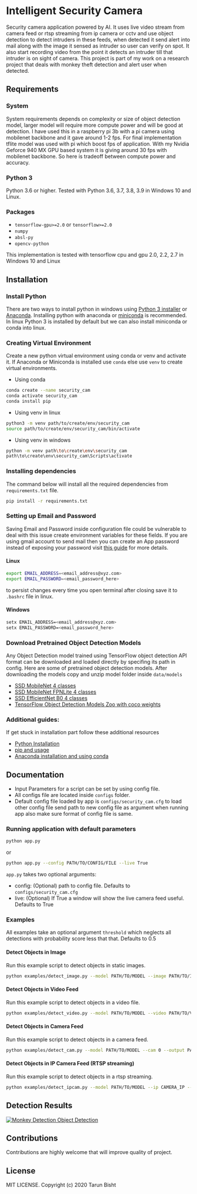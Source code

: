 # Intelligent Security Camera

Security camera application powered by AI. It uses live video stream from camera feed or rtsp streaming from ip camera or cctv and use object detection to detect intruders in these feeds, when detected it send alert into mail along with the image it sensed as intruder so user can verify on spot. It also start recording video from the point it detects an intruder till that intruder is on sight of camera. This project is part of my work on a research project that deals with monkey theft detection and alert user when detected.

## Requirements

### System

System requirements depends on complexity or size of object detection model, larger model will require more compute power and will be good at detection. I have used this in a raspberry pi 3b with a pi camera using mobilenet backbone and it gave around 1-2 fps. For final implementation tflite model was used with pi which boost fps of application. With my Nvidia Geforce 940 MX GPU based system it is giving around 30 fps with mobilenet backbone. So here is tradeoff between compute power and accuracy.

### Python 3

Python 3.6 or higher. Tested with Python 3.6, 3.7, 3.8, 3.9 in Windows 10 and Linux.

### Packages

- `tensorflow-gpu>=2.0` or `tensorflow>=2.0`
- `numpy`
- `absl-py`
- `opencv-python`

This implementation is tested with tensorflow cpu and gpu 2.0, 2.2, 2.7 in Windows 10 and Linux

## Installation

### Install Python

There are two ways to install python in windows using [Python 3 installer](https://www.python.org/downloads/) or [Anaconda](https://docs.conda.io/projects/conda/en/latest/user-guide/install/index.html). Installing python with anaconda or [miniconda](https://docs.conda.io/en/latest/miniconda.html) is recommended. In linux Python 3 is installed by default but we can also install miniconda or conda into linux.

### Creating Virtual Environment

Create a new python virtual environment using conda or venv and activate it. If Anaconda or Miniconda is installed use `conda` else use `venv` to create virtual environments.

- Using conda

```bash
conda create --name security_cam
conda activate security_cam
conda install pip
```

- Using venv in linux

```bash
python3 -m venv path/to/create/env/security_cam
source path/to/create/env/security_cam/bin/activate
```

- Using venv in windows

```bash
python -m venv path\to\create\env\security_cam
path\to\create\env\security_cam\Scripts\activate
```

### Installing dependencies

The command below will install all the required dependencies from `requirements.txt` file.

```bash
pip install -r requirements.txt
```

### Setting up Email and Password

Saving Email and Password inside configuration file could be vulnerable to deal with this issue create environment variables for these fields. If you are using gmail account to send mail then you can create an App password instead of exposing your password visit [this guide](https://support.google.com/accounts/answer/185833) for more details.

#### Linux

```bash
export EMAIL_ADDRESS=<email_address@xyz.com>
export EMAIL_PASSWORD=<email_password_here>
```

to persist changes every time you open terminal after closing save it to `.bashrc` file in linux.

#### Windows

```bash
setx EMAIL_ADDRESS=<email_address@xyz.com>
setx EMAIL_PASSWORD=<email_password_here>
```

### Download Pretrained Object Detection Models

Any Object Detection model trained using TensorFlow object detection API format can be downloaded and loaded directly by specifing its path in config. Here are some of pretrained object detection models. After downloading the models copy and unzip model folder inside `data/models`

- [SSD MobileNet 4 classes](https://github.com/tarun-bisht/security-camera/releases/download/models/ssd_mobilenet_v2_320x320.zip)
- [SSD MobileNet FPNLite 4 classes](https://github.com/tarun-bisht/security-camera/releases/download/models/ssd_mobilenet_v2_fpnlite_320x320.zip)
- [SSD EfficientNet B0 4 classes](https://github.com/tarun-bisht/security-camera/releases/download/models/ssd_efficientdet_b0.zip)
- [TensorFlow Object Detection Models Zoo with coco weights](https://github.com/tensorflow/models/blob/master/research/object_detection/g3doc/tf2_detection_zoo.md)

### Additional guides:

If get stuck in installation part follow these additional resources

- [Python Installation](https://www.youtube.com/watch?v=YYXdXT2l-Gg&list)
- [pip and usage](https://www.youtube.com/watch?v=U2ZN104hIcc)
- [Anaconda installation and using conda](https://www.youtube.com/watch?v=YJC6ldI3hWk)

## Documentation

- Input Parameters for a script can be set by using config file.
- All configs file are located inside `configs` folder.
- Default config file loaded by app is `configs/security_cam.cfg` to load other config file send path to new config file as argument when running app also make sure format of config file is same.

### Running application with default parameters

```bash
python app.py
```

or

```bash
python app.py --config PATH/TO/CONFIG/FILE --live True
```

`app.py` takes two optional arguments:

- config: (Optional) path to config file. Defaults to `configs/security_cam.cfg`
- live: (Optional) If True a window will show the live camera feed useful. Defaults to True

### Examples

All examples take an optional argument `threshold` which neglects all detections with probability score less that that. Defaults to 0.5

#### Detect Objects in Image

Run this example script to detect objects in static images.

```bash
python examples/detect_image.py --model PATH/TO/MODEL --image PATH/TO/IMAGE --output PATH/TO/SAVE/OUTPUT/IMAGE
```

#### Detect Objects in Video Feed

Run this example script to detect objects in a video file.

```bash
python examples/detect_video.py --model PATH/TO/MODEL --video PATH/TO/VIDEO --output PATH/TO/SAVE/OUTPUT/VIDEO
```

#### Detect Objects in Camera Feed

Run this example script to detect objects in a camera feed.

```bash
python examples/detect_cam.py --model PATH/TO/MODEL --cam 0 --output PATH/TO/SAVE/OUTPUT/VIDEO
```

#### Detect Objects in IP Camera Feed (RTSP streaming)

Run this example script to detect objects in a rtsp streaming.

```bash
python examples/detect_ipcam.py --model PATH/TO/MODEL --ip CAMERA_IP --port STREAMING_PORT --username USERNAME_IF_NEEDED --password PASSWORD_IF_NEEDED  --output PATH/TO/SAVE/OUTPUT/VIDEO
```

## Detection Results

<div>
  <a href="https://youtu.be/FK4kqej6t5Q"><img src='data/output/monkey_detection.gif' alt="Monkey Detection Object Detection"></a>
</div>

## Contributions

Contributions are highly welcome that will improve quality of project.

## License

MIT LICENSE. Copyright (c) 2020 Tarun Bisht
